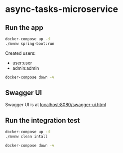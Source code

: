 # async-tasks-microservice

## Run the app

```bash
docker-compose up -d
./mvnw spring-boot:run
```

Created users:

- user:user
- admin:admin

```bash
docker-compose down -v
```

## Swagger UI

Swagger UI is at [localhost:8080/swagger-ui.html](localhost:8080/swagger-ui.html)

## Run the integration test

```bash
docker-compose up -d
./mvnw clean intall

docker-compose down -v
```
